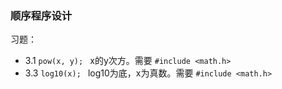 ### 顺序程序设计

习题：

* 3.1  `pow(x, y); `   x的y次方。需要 `#include <math.h>`
* 3.3  `log10(x); `   log10为底，x为真数。需要 `#include <math.h>`

